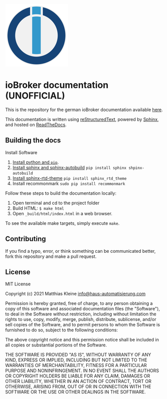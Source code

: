 ![ioBroker](logo.png)

# ioBroker documentation (UNOFFICIAL)

This is the repository for the german ioBroker documentation available [here](https://iobroker.readthedocs.io/de/latest/).

This documentation is written using [reStructuredText](http://docutils.sourceforge.net/rst.html), powered by [Sphinx](http://www.sphinx-doc.org/en/stable/), and hosted on [ReadTheDocs](http://readthedocs.org).

## Building the docs

Install Software 

1. [Install python and `pip`](https://pip.pypa.io/en/stable/installing).
1. [Install sphinx and sphinx-autobuild](https://docs.readthedocs.io/en/latest/getting_started.html)
  `pip install sphinx shpinx-autobuild`
1. [Install sphinx-rtd-theme](https://github.com/snide/sphinx_rtd_theme#installation)
  `pip install sphinx_rtd_theme`
1. Install recommonmark
  `sudo pip install recommonmark`

Follow these steps to build the documentation locally:

1. Open terminal and cd to the project folder
1. Build HTML: `$ make html`
1. Open `_build/html/index.html` in a web browser.

To see the available make targets, simply execute `make`.

## Contributing

If you find a typo, error, or think something can be communicated better, fork this repository and make a pull request.

## License

MIT License

Copyright (c) 2021 Matthias Kleine <info@haus-automatisierung.com>

Permission is hereby granted, free of charge, to any person obtaining a copy
of this software and associated documentation files (the "Software"), to deal
in the Software without restriction, including without limitation the rights
to use, copy, modify, merge, publish, distribute, sublicense, and/or sell
copies of the Software, and to permit persons to whom the Software is
furnished to do so, subject to the following conditions:

The above copyright notice and this permission notice shall be included in all
copies or substantial portions of the Software.

THE SOFTWARE IS PROVIDED "AS IS", WITHOUT WARRANTY OF ANY KIND, EXPRESS OR
IMPLIED, INCLUDING BUT NOT LIMITED TO THE WARRANTIES OF MERCHANTABILITY,
FITNESS FOR A PARTICULAR PURPOSE AND NONINFRINGEMENT. IN NO EVENT SHALL THE
AUTHORS OR COPYRIGHT HOLDERS BE LIABLE FOR ANY CLAIM, DAMAGES OR OTHER
LIABILITY, WHETHER IN AN ACTION OF CONTRACT, TORT OR OTHERWISE, ARISING FROM,
OUT OF OR IN CONNECTION WITH THE SOFTWARE OR THE USE OR OTHER DEALINGS IN THE
SOFTWARE.